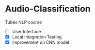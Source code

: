 ﻿# Audio-Classification
Tubes NLP course 
- [ ] User Interface
- [x] Local Integration Testing
- [x] Improvement on CNN model
